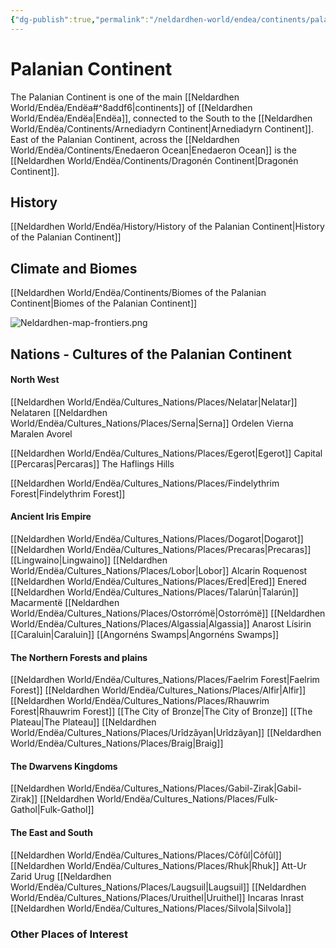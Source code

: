 ```yaml
---
{"dg-publish":true,"permalink":"/neldardhen-world/endea/continents/palanian-continent/"}
---
```


# Palanian Continent
The Palanian Continent is one of the main [[Neldardhen World/Endëa/Endëa#^8addf6\|continents]] of [[Neldardhen World/Endëa/Endëa\|Endëa]], connected to the South to the [[Neldardhen World/Endëa/Continents/Arnediadyrn Continent\|Arnediadyrn Continent]]. 
East of the Palanian Continent, across the [[Neldardhen World/Endëa/Continents/Enedaeron Ocean\|Enedaeron Ocean]]  is the [[Neldardhen World/Endëa/Continents/Dragonén Continent\|Dragonén Continent]].
## History
[[Neldardhen World/Endëa/History/History of the Palanian Continent\|History of the Palanian Continent]]

## Climate and Biomes
[[Neldardhen World/Endëa/Continents/Biomes of the Palanian Continent\|Biomes of the Palanian Continent]]


![Neldardhen-map-frontiers.png](/img/user/Neldardhen%20World/Maps/Neldardhen-map-frontiers.png)

## Nations - Cultures of the Palanian Continent

#### North West
[[Neldardhen World/Endëa/Cultures_Nations/Places/Nelatar\|Nelatar]]
	Nelataren
	[[Neldardhen World/Endëa/Cultures_Nations/Places/Serna\|Serna]]
	Ordelen
	Vierna
	Maralen
	Avorel
	
	
[[Neldardhen World/Endëa/Cultures_Nations/Places/Egerot\|Egerot]]
	Capital
	[[Percaras\|Percaras]]
	The Haflings Hills
	
[[Neldardhen World/Endëa/Cultures_Nations/Places/Findelythrim Forest\|Findelythrim Forest]]
#### Ancient Iris Empire
[[Neldardhen World/Endëa/Cultures_Nations/Places/Dogarot\|Dogarot]]
	[[Neldardhen World/Endëa/Cultures_Nations/Places/Precaras\|Precaras]]
	[[Lingwaino\|Lingwaino]]
[[Neldardhen World/Endëa/Cultures_Nations/Places/Lobor\|Lobor]]
	Alcarin
	Roquenost
[[Neldardhen World/Endëa/Cultures_Nations/Places/Ered\|Ered]]
	Enered
[[Neldardhen World/Endëa/Cultures_Nations/Places/Talarún\|Talarún]]
	Macarmentë
	[[Neldardhen World/Endëa/Cultures_Nations/Places/Ostorrómë\|Ostorrómë]]
[[Neldardhen World/Endëa/Cultures_Nations/Places/Algassia\|Algassia]]
	Anarost
	Lísirin
	[[Caraluin\|Caraluin]]
	[[Angornéns Swamps\|Angornéns Swamps]]
#### The Northern Forests and plains
[[Neldardhen World/Endëa/Cultures_Nations/Places/Faelrim Forest\|Faelrim Forest]]
[[Neldardhen World/Endëa/Cultures_Nations/Places/Alfir\|Alfir]]
[[Neldardhen World/Endëa/Cultures_Nations/Places/Rhauwrim Forest\|Rhauwrim Forest]]
	[[The City of Bronze\|The City of Bronze]]
[[The Plateau\|The Plateau]]
[[Neldardhen World/Endëa/Cultures_Nations/Places/Urîdzâyan\|Urîdzâyan]]
[[Neldardhen World/Endëa/Cultures_Nations/Places/Braig\|Braig]]
#### The Dwarvens Kingdoms
[[Neldardhen World/Endëa/Cultures_Nations/Places/Gabil-Zirak\|Gabil-Zirak]]
[[Neldardhen World/Endëa/Cultures_Nations/Places/Fulk-Gathol\|Fulk-Gathol]]

#### The East and South
[[Neldardhen World/Endëa/Cultures_Nations/Places/Côfûl\|Côfûl]]
[[Neldardhen World/Endëa/Cultures_Nations/Places/Rhuk\|Rhuk]]
	Att-Ur
	Zarid
	Urug
[[Neldardhen World/Endëa/Cultures_Nations/Places/Laugsuil\|Laugsuil]]
[[Neldardhen World/Endëa/Cultures_Nations/Places/Uruithel\|Uruithel]]
	Incaras
	Inrast
	[[Neldardhen World/Endëa/Cultures_Nations/Places/Silvola\|Silvola]]


### Other Places of Interest
